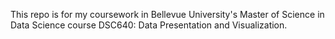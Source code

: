 This repo is for my coursework in Bellevue University's Master of Science in Data Science
course DSC640: Data Presentation and Visualization.
